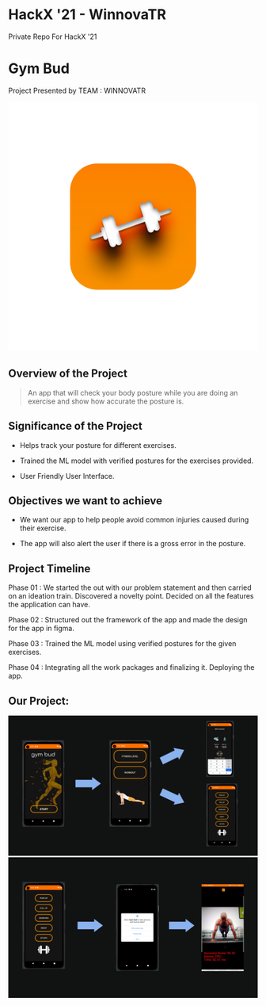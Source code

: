 #  HackX '21 - WinnovaTR
Private Repo For HackX '21

#  Gym Bud

Project Presented by TEAM : WINNOVATR

![markdown logo](assets_img/Group.png)

##  Overview of the Project

>An app that will check your body posture while you are doing an exercise and show how accurate the posture is.

##  Significance of the Project

* Helps track your posture for different exercises.

* Trained the ML model with verified postures for the exercises provided.

* User Friendly User Interface.


##  Objectives we want to achieve

* We want our app to help people avoid common injuries caused during their exercise.

* The app will also alert the user if there is a gross error in the posture.
 

##  Project Timeline

Phase 01 :
We started the out with our problem statement and then carried on an ideation train. Discovered a novelty point. Decided on all the features the application can have.

Phase 02 :
Structured out the framework of the app and made the design for the app in figma. 

Phase 03 :
Trained the ML model using verified postures for the given exercises.

Phase 04 :
Integrating all the work packages and finalizing it. 
Deploying the app. 

  

##  Our Project:
![markdown logo](assets_img\gym.png)
![markdown logo](assets_img\gymie.png)
